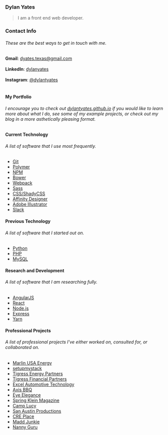 ### Dylan Yates
> I am a front end web developer.

### Contact Info
###### These are the best ways to get in touch with me.
**Gmail**: dyates.texas@gmail.com <br><br>
**LinkedIn**: [dylanyates](https://www.linkedin.com/in/dylanyates/) <br><br>
**Instagram**: [@dylantyates](https://www.instagram.com/dwreckfoo/) <br><br>

#### My Portfolio
###### I encourage you to check out <a href="https://dylantyates.github.io">dylantyates.github.io</a> if you would like to learn more about what I do, see some of my example projects, or check out my blog in a more asthetically pleasing format.


#### Current Technology
###### A list of software that I use most frequently.
- [Git](https://git-scm.com/)
- [Polymer](https://www.polymer-project.org/)
- [NPM](https://www.npmjs.com/)
- [Bower](https://bower.io/)
- [Webpack](https://webpack.js.org/)
- [Sass](http://sass-lang.com/)
- [CSS/ShadyCSS](https://github.com/webcomponents/shadycss)
- [Affinity Designer](https://affinity.serif.com/en-us/)
- [Adobe Illustrator](http://www.adobe.com/products/illustrator.html)
- [Slack](https://slack.com/)

#### Previous Technology
###### A list of software that I started out on.
- [Python](https://www.python.org/)
- [PHP](http://www.php.net/)
- [MySQL](https://www.mysql.com/)

#### Research and Development
###### A list of software that I am researching fully.
- [AngularJS](https://angularjs.org/)
- [React](https://reactjs.org/)
- [Node.js](https://nodejs.org/en/)
- [Express](https://expressjs.com/)
- [Yarn](https://yarnpkg.com/en/)

#### Professional Projects
###### A list of professional projects I've either worked on, consulted for, or collaborated on.
- [Marlin USA Energy](https://marlinusaenergy.com)
- [setupmystack](https://setupmystack.com)
- [Tigress Energy Partners](https://tigressenergy.com)
- [Tigress Financial Partners](http://tigressfp.com/cgi-bin/index.pl)
- [Excel Automotive Technology](https://excelautotech.com)
- [Axis BBQ](https://www.axisbbq.com/)
- [Eye Elegance](http://www.eyeelegance.com/)
- [Spring Klein Magazine](http://springkleinmagazine.com/)
- [Camp Lucy](http://www.camplucy.com/)
- [San Austin Productions](http://www.sanaustinproductions.com/)
- [CRE Place](https://creplace.com/)
- [Madd Junkie](https://maddjunkie.com/)
- [Nanny Guru](https://nannyguru.org/)
